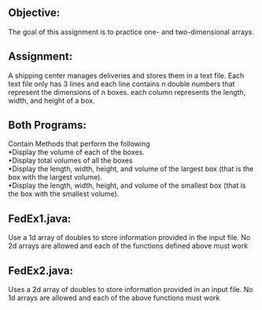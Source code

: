 
<h2>Objective: </h2>
The goal of this assignment is to practice one- and two-dimensional arrays.

<h2>Assignment:</h2>
A shipping center manages deliveries and stores them in a text file. Each text file only has 3 lines and each line contains n double numbers that represent the dimensions of n boxes. each column represents the length, width, and height of a box.


<h2>Both Programs:</h2>
Contain Methods that perform the following<br>
•Display the volume of each of the boxes.<br>
•Display total volumes of all the boxes<br>
•Display the length, width, height, and volume of the largest box (that is the box
with the largest volume). <br>
•Display the length, width, height, and volume of the smallest box (that is the box
with the smallest volume).


<h2>FedEx1.java:</h2>
Use a 1d array of doubles to store information provided in the input file. No 2d arrays are allowed and each of the functions defined above must work

<h2>FedEx2.java: </h2>
Uses a 2d array of doubles to store information provided in an input file. No 1d arrays are allowed and each of the above functions must work 
